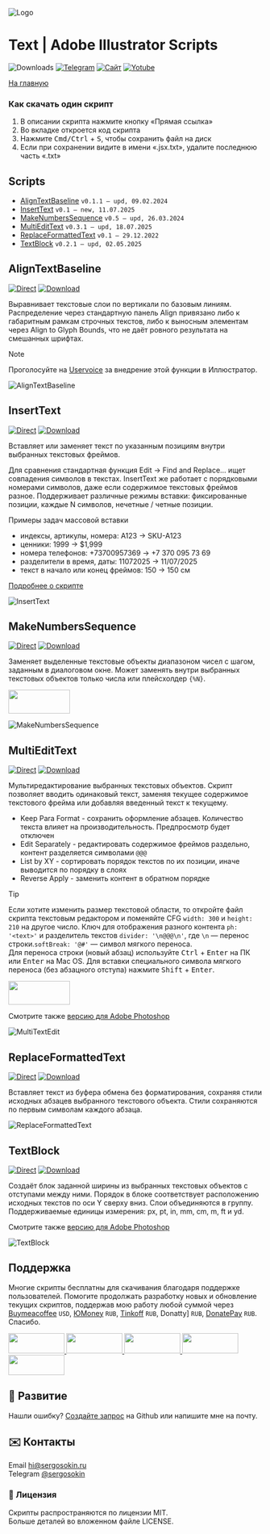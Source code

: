 ![Logo](https://i.ibb.co/mF018gV/emblem.png)

# Text | Adobe Illustrator Scripts

![Downloads](https://img.shields.io/badge/Скачивания-112k-27CF7D.svg) [![Telegram](https://img.shields.io/badge/Telegram--канал-%40aiscripts-0088CC.svg)](https://t.me/aiscripts) [![Сайт](https://img.shields.io/badge/Сайт-ais.sergosoikn.ru-FF7548.svg)](https://ais.sergosokin.ru) [![Yotube](https://img.shields.io/badge/Youtube-%40SergOsokinArt-FF0000.svg)](https://www.youtube.com/c/SergOsokinArt/videos)

[На главную](../README.ru.md)

### Как скачать один скрипт
1. В описании скрипта нажмите кнопку «Прямая ссылка»
2. Во вкладке откроется код скрипта
3. Нажмите <kbd>Cmd/Ctrl</kbd> + <kbd>S</kbd>, чтобы сохранить файл на диск
4. Если при сохранении видите в имени «.jsx.txt», удалите последнюю часть «.txt»

## Scripts
* [AlignTextBaseline](https://github.com/creold/illustrator-scripts/blob/master/md/Text.ru.md#aligntextbaseline) `v0.1.1 — upd, 09.02.2024`
* [InsertText](https://github.com/creold/illustrator-scripts/blob/master/md/Text.ru.md#inserttext) `v0.1 — new, 11.07.2025`
* [MakeNumbersSequence](https://github.com/creold/illustrator-scripts/blob/master/md/Text.ru.md#makenumberssequence) `v0.5 — upd, 26.03.2024`
* [MultiEditText](https://github.com/creold/illustrator-scripts/blob/master/md/Text.ru.md#multiedittext) `v0.3.1 — upd, 18.07.2025`
* [ReplaceFormattedText](https://github.com/creold/illustrator-scripts/blob/master/md/Text.ru.md#replaceformattedtext) `v0.1 — 29.12.2022`
* [TextBlock](https://github.com/creold/illustrator-scripts/blob/master/md/Text.ru.md#textblock) `v0.2.1 — upd, 02.05.2025`

## AlignTextBaseline
[![Direct](https://img.shields.io/badge/Прямая%20ссылка-AlignTextBaseline.jsx-FF6900.svg)](https://link.aiscripts.ru/algntxtbl) [![Download](https://img.shields.io/badge/Скачать%20все-Zip--архив-0088CC.svg)](https://bit.ly/2M0j95N)

Выравнивает текстовые слои по вертикали по базовым линиям. Распределение через стандартную панель Align привязано либо к габаритным рамкам строчных текстов, либо к выносным элементам через Align to Glyph Bounds, что не даёт ровного результата на смешанных шрифтах.

> [!NOTE]   
> Проголосуйте на [Uservoice](https://illustrator.uservoice.com/forums/333657-illustrator-desktop-feature-requests/suggestions/43970070-align-text-elements-on-their-baseline) за внедрение этой функции в Иллюстратор.

![AlignTextBaseline](https://i.ibb.co/SVbx89c/Align-Text-Baseline.gif)

## InsertText
[![Direct](https://img.shields.io/badge/Прямая%20ссылка-InsertText.jsx-FF6900.svg)](https://link.aiscripts.ru/insrtxt) [![Download](https://img.shields.io/badge/Скачать%20все-Zip--архив-0088CC.svg)](https://bit.ly/2M0j95N)

Вставляет или заменяет текст по указанным позициям внутри выбранных текстовых фреймов.

Для сравнения стандартная функция Edit → Find and Replace… ищет совпадения символов в текстах. InsertText же работает с порядковыми номерами символов, даже если содержимое текстовых фреймов разное. Поддерживает различные режимы вставки: фиксированные позиции, каждые N символов, нечетные / четные позиции.   

Примеры задач массовой вставки   

* индексы, артикулы, номера: A123 → SKU-A123
* ценники: 1999 → $1,999
* номера телефонов: +73700957369 → +7 370 095 73 69
* разделители в время, даты: 11072025 → 11/07/2025
* текст в начало или конец фреймов: 150 → 150 см

[Подробнее о скрипте](https://ais.sergosokin.ru/text/insert-text/)

![InsertText](https://i.ibb.co/ZnVGLqY/Insert-Text.gif)

## MakeNumbersSequence
[![Direct](https://img.shields.io/badge/Прямая%20ссылка-MakeNumbersSequence.jsx-FF6900.svg)](https://link.aiscripts.ru/mknumseq) [![Download](https://img.shields.io/badge/Скачать%20все-Zip--архив-0088CC.svg)](https://bit.ly/2M0j95N)

Заменяет выделенные текстовые объекты диапазоном чисел с шагом, заданным в диалоговом окне. Может заменять внутри выбранных текстовых объектов только числа или плейсхолдер `{%N}`.

<a href="https://youtu.be/02SLTH26sMQ">
  <img width="122" height="47" src="https://i.ibb.co/fqdwXL6/youtube-badge.png">
</a>

![MakeNumbersSequence](https://i.ibb.co/VgqTcKw/Make-Numbers-Sequence.gif)

## MultiEditText
[![Direct](https://img.shields.io/badge/Прямая%20ссылка-MultiEditText.jsx-FF6900.svg)](https://link.aiscripts.ru/metxt) [![Download](https://img.shields.io/badge/Скачать%20все-Zip--архив-0088CC.svg)](https://bit.ly/2M0j95N)

Мультиредактирование выбранных текстовых объектов. Скрипт позволяет вводить одинаковый текст, заменяя текущее содержимое текстового фрейма или добавляя введенный текст к текущему.

* Keep Para Format - сохранить оформление абзацев. Количество текста влияет на производительность. Предпросмотр будет отключен
* Edit Separately - редактировать содержимое фреймов раздельно, контент разделяется символами `@@@`
* List by XY - сортировать порядок текстов по их позиции, иначе выводится по порядку в слоях
* Reverse Apply - заменить контент в обратном порядке

> [!TIP]   
> Если хотите изменить размер текстовой области, то откройте файл скрипта текстовым редактором и поменяйте CFG `width: 300` и `height: 210` на другое число. Ключ для отображения разного контента `ph: '<text>'` и разделитель текстов `divider: '\n@@@\n'`, где `\n` — перенос строки.`softBreak: '@#'` — символ мягкого переноса.   
> Для переноса строки (новый абзац) используйте <kbd>Ctrl</kbd> + <kbd>Enter</kbd> на ПК или <kbd>Enter</kbd> на Mac OS. Для вставки специального символа мягкого переноса (без абзацного отступа) нажмите <kbd>Shift</kbd> + <kbd>Enter</kbd>.

<a href="https://youtu.be/PcyT0KmuepI">
  <img width="122" height="47" src="https://i.ibb.co/fqdwXL6/youtube-badge.png">
</a>

Смотрите также [версию для Adobe Photoshop](https://github.com/creold/photoshop-scripts)   

![MultiTextEdit](https://i.ibb.co/58HHRFK/Multi-Edit-Text.gif)

## ReplaceFormattedText
[![Direct](https://img.shields.io/badge/Прямая%20ссылка-ReplaceFormattedText.jsx-FF6900.svg)](https://link.aiscripts.ru/rplcfmtdtxt) [![Download](https://img.shields.io/badge/Скачать%20все-Zip--архив-0088CC.svg)](https://bit.ly/2M0j95N)

Вставляет текст из буфера обмена без форматирования, сохраняя стили исходных абзацев выбранного текстового объекта. Стили сохраняются по первым символам каждого абзаца.

![ReplaceFormattedText](https://i.ibb.co/LQGmg1W/Replace-Formatted-Text.gif)

## TextBlock
[![Direct](https://img.shields.io/badge/Прямая%20ссылка-TextBlock.jsx-FF6900.svg)](https://link.aiscripts.ru/txtblck) [![Download](https://img.shields.io/badge/Скачать%20все-Zip--архив-0088CC.svg)](https://bit.ly/2M0j95N)  

Создаёт блок заданной ширины из выбранных текстовых объектов с отступами между ними. Порядок в блоке соответствует расположению исходных текстов по оси Y сверху вниз. Слои объединяются в группу. Поддерживаемые единицы измерения: px, pt, in, mm, cm, m, ft и yd.

Смотрите также [версию для Adobe Photoshop](https://github.com/creold/photoshop-scripts/blob/master/README.ru.md#textblock) 

![TextBlock](https://i.ibb.co/twh4SMH0/Text-Block.gif)

## Поддержка
Многие скрипты бесплатны для скачивания благодаря поддержке пользователей. Помогите продолжать разработку новых и обновление текущих скриптов, поддержав мою работу любой суммой через [Buymeacoffee] `USD`, [ЮMoney] `RUB`, [Tinkoff] `RUB`, Donatty] `RUB`, [DonatePay] `RUB`. Спасибо.   

[Buymeacoffee]: https://www.buymeacoffee.com/aiscripts
[ЮMoney]: https://yoomoney.ru/to/410011149615582
[Tinkoff]: https://www.tinkoff.ru/rm/osokin.sergey127/SN67U9405/
[Donatty]: https://donatty.com/sergosokin
[DonatePay]: https://new.donatepay.ru/@osokin

<a href="https://www.buymeacoffee.com/aiscripts">
  <img width="111" height="40" src="https://i.ibb.co/0ssTJQ1/bmc-badge.png">
</a>

<a href="https://www.tinkoff.ru/rm/osokin.sergey127/SN67U9405/">
  <img width="111" height="40" src="https://i.ibb.co/hRsbYnM/tinkoff-badge.png">
</a>

<a href="https://yoomoney.ru/to/410011149615582">
  <img width="111" height="40" src="https://i.ibb.co/wwrYWJ5/yoomoney-badge.png">
</a>

<a href="https://donatty.com/sergosokin">
  <img width="111" height="40" src="https://i.ibb.co/s61FGCn/donatty-badge.png">
</a>

<a href="https://new.donatepay.ru/@osokin">
  <img width="111" height="40" src="https://i.ibb.co/0KJ94ND/donatepay-badge.png">
</a>

## 🤝 Развитие

Нашли ошибку? [Создайте запрос](https://github.com/creold/illustrator-scripts/issues) на Github или напишите мне на почту.

## ✉️ Контакты
Email <hi@sergosokin.ru>  
Telegram [@sergosokin](https://t.me/sergosokin)

### 📝 Лицензия

Скрипты распространяются по лицензии MIT.   
Больше деталей во вложенном файле LICENSE.